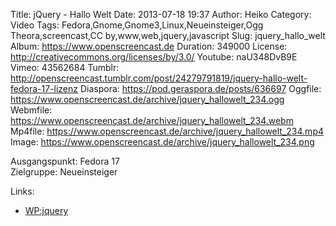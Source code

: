 Title: jQuery - Hallo Welt
Date: 2013-07-18 19:37
Author: Heiko
Category: Video
Tags: Fedora,Gnome,Gnome3,Linux,Neueinsteiger,Ogg Theora,screencast,CC by,www,web,jquery,javascript
Slug: jquery_hallo_welt
Album: https://www.openscreencast.de
Duration: 349000
License: http://creativecommons.org/licenses/by/3.0/
Youtube: naU348DvB9E
Vimeo: 43562684
Tumblr: http://openscreencast.tumblr.com/post/24279791819/jquery-hallo-welt-fedora-17-lizenz
Diaspora: https://pod.geraspora.de/posts/636697
Oggfile: https://www.openscreencast.de/archive/jquery_hallowelt_234.ogg
Webmfile: https://www.openscreencast.de/archive/jquery_hallowelt_234.webm
Mp4file: https://www.openscreencast.de/archive/jquery_hallowelt_234.mp4
Image: https://www.openscreencast.de/archive/jquery_hallowelt_234.png

Ausgangspunkt: Fedora 17  
Zielgruppe: Neueinsteiger  

Links:

  * [WP:jquery](https://de.wikipedia.org/wiki/JQuery "Link zu WP:jquery" )

